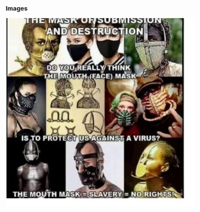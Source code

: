 ### Images

![1](https://github.com/BushidoUK/COVID-19-related-SOCMINT/blob/master/Images/117644258_3726342060715856_8494753038992048913_n.jpg)
